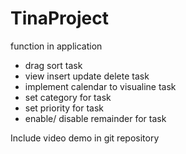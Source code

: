 # TinaProject

function in application
  - drag sort task
  - view insert update delete task
  - implement calendar to visualine task
  - set category for task
  - set priority for task
  - enable/ disable remainder for task
    
Include video demo in git repository
